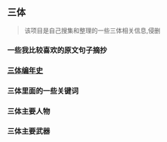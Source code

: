 ## 三体

> 该项目是自己搜集和整理的一些三体相关信息,侵删

### 一些我比较喜欢的原文句子摘抄

### [三体编年史](https://github.com/xfhy/TheThreeBodyProblem/blob/master/%E4%B8%89%E4%BD%93%E7%BC%96%E5%B9%B4%E5%85%A8%E5%8F%B2.md)

### 三体里面的一些关键词

### 三体主要人物

### 三体主要武器
